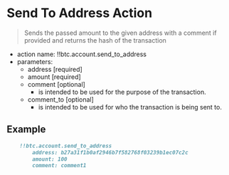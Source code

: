 # Send To Address Action

> Sends the passed amount to the given address with a comment if provided and returns the hash of the transaction

- action name: !!btc.account.send_to_address
- parameters:
  - address [required]
  - amount [required]
  - comment [optional]
    - is intended to be used for the purpose of the transaction.
  - comment_to [optional]
    - is intended to be used for who the transaction is being sent to.

## Example

```md
    !!btc.account.send_to_address
        address: b27a31f1b0af2946b7f582768f03239b1ec07c2c
        amount: 100
        comment: comment1
```
